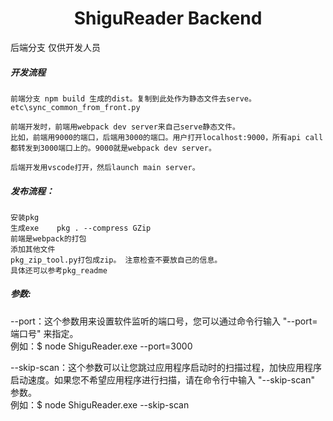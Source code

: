 
<h1 align="center">ShiguReader Backend</h1>

后端分支 仅供开发人员  

##### 开发流程
    前端分支 npm build 生成的dist。复制到此处作为静态文件去serve。   
    etc\sync_common_from_front.py
 
    前端开发时，前端用webpack dev server来自己serve静态文件。   
    比如，前端用9000的端口，后端用3000的端口。用户打开localhost:9000，所有api call都转发到3000端口上的。9000就是webpack dev server。    

    后端开发用vscode打开，然后launch main server。  
    

##### 发布流程：
    安装pkg   
    生成exe    pkg . --compress GZip  
    前端是webpack的打包  
    添加其他文件   
    pkg_zip_tool.py打包成zip。 注意检查不要放自己的信息。    
    具体还可以参考pkg_readme


##### 参数:  
--port：这个参数用来设置软件监听的端口号，您可以通过命令行输入 "--port=端口号" 来指定。  
例如：$ node ShiguReader.exe --port=3000  

--skip-scan：这个参数可以让您跳过应用程序启动时的扫描过程，加快应用程序启动速度。如果您不希望应用程序进行扫描，请在命令行中输入 "--skip-scan" 参数。  
例如：$ node ShiguReader.exe --skip-scan  